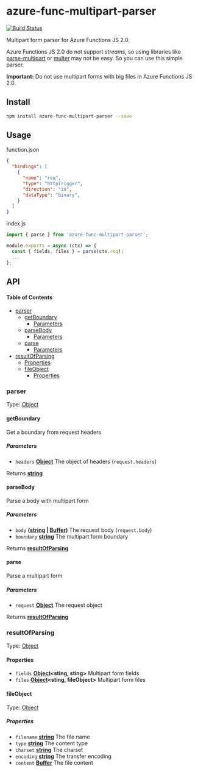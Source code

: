 # azure-func-multipart-parser

[![Build Status](https://travis-ci.com/safer-bwd/azure-func-multipart-parser.svg?branch=master)](https://travis-ci.com/safer-bwd/azure-func-multipart-parser)

Multipart form parser for Azure Functions JS 2.0.

Azure Functions JS 2.0 do not support _streams_, so using libraries like [parse-multipart](https://github.com/freesoftwarefactory/parse-multipart) or [multer](https://github.com/expressjs/multer) may not be easy.
So you can use this simple parser.

**Important:**
Do not use multipart forms with big files in Azure Functions JS 2.0.

## Install

```sh
npm install azure-func-multipart-parser --save
```

## Usage

function.json
```json
{
  "bindings": [
    {
      "name": "req",
      "type": "httpTrigger",
      "direction": "in",
      "dataType": "binary",
    }
  ]
}
```

index.js
```javascript
import { parse } from 'azure-func-multipart-parser';

module.exports = async (ctx) => {
  const { fields, files } = parse(ctx.req);
  ...
};

```

## API

<!-- Generated by documentation.js. Update this documentation by updating the source code. -->

#### Table of Contents

-   [parser](#parser)
    -   [getBoundary](#getboundary)
        -   [Parameters](#parameters)
    -   [parseBody](#parsebody)
        -   [Parameters](#parameters-1)
    -   [parse](#parse)
        -   [Parameters](#parameters-2)
-   [resultOfParsing](#resultofparsing)
    -   [Properties](#properties)
    -   [fileObject](#fileobject)
        -   [Properties](#properties-1)

### parser

Type: [Object](https://developer.mozilla.org/docs/Web/JavaScript/Reference/Global_Objects/Object)

#### getBoundary

Get a boundary from request headers

##### Parameters

-   `headers` **[Object](https://developer.mozilla.org/docs/Web/JavaScript/Reference/Global_Objects/Object)** The object of headers (`request.headers`)

Returns **[string](https://developer.mozilla.org/docs/Web/JavaScript/Reference/Global_Objects/String)** 

#### parseBody

Parse a body with multipart form

##### Parameters

-   `body` **([string](https://developer.mozilla.org/docs/Web/JavaScript/Reference/Global_Objects/String) \| [Buffer](https://nodejs.org/api/buffer.html))** The request body (`request.body`)
-   `boundary` **[string](https://developer.mozilla.org/docs/Web/JavaScript/Reference/Global_Objects/String)** The multipart form boundary

Returns **[resultOfParsing](#resultofparsing)** 

#### parse

Parse a multipart form

##### Parameters

-   `request` **[Object](https://developer.mozilla.org/docs/Web/JavaScript/Reference/Global_Objects/Object)** The request object

Returns **[resultOfParsing](#resultofparsing)** 

### resultOfParsing

Type: [Object](https://developer.mozilla.org/docs/Web/JavaScript/Reference/Global_Objects/Object)

#### Properties

-   `fields` **[Object](https://developer.mozilla.org/docs/Web/JavaScript/Reference/Global_Objects/Object)&lt;sting, sting>** Multipart form fields
-   `files` **[Object](https://developer.mozilla.org/docs/Web/JavaScript/Reference/Global_Objects/Object)&lt;sting, fileObject>** Multipart form files

#### fileObject

Type: [Object](https://developer.mozilla.org/docs/Web/JavaScript/Reference/Global_Objects/Object)

##### Properties

-   `filename` **[string](https://developer.mozilla.org/docs/Web/JavaScript/Reference/Global_Objects/String)** The file name
-   `type` **[string](https://developer.mozilla.org/docs/Web/JavaScript/Reference/Global_Objects/String)** The content type
-   `charset` **[string](https://developer.mozilla.org/docs/Web/JavaScript/Reference/Global_Objects/String)** The charset
-   `encoding` **[string](https://developer.mozilla.org/docs/Web/JavaScript/Reference/Global_Objects/String)** The transfer encoding
-   `content` **[Buffer](https://nodejs.org/api/buffer.html)** The file content
